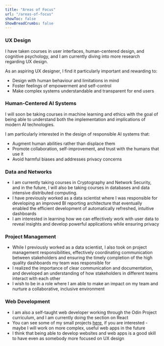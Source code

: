 ```yaml
---
title: "Areas of Focus"
url: "/areas-of-focus"
showToc: false
ShowBreadCrumbs: false
---
```


### UX Design

I have taken courses in user interfaces, human-centered design, and cognitive psychology, and I am currently diving into more research regarding UX design. 

As an aspiring UX designer, I find it particularly important and rewarding to:

* Design with human behaviour and limitations in mind
* Foster feelings of empowerment and self-control
* Make complex systems understandable and transparent for end users


### Human-Centered AI Systems

I will soon be taking courses in machine learning and ethics with the goal of being able to understand both the implementation and implications of modern AI technologies. 

I am particularly interested in the design of responsible AI systems that:

* Augment human abilities rather than displace them
* Promote collaboration, self-improvement, and trust with the humans that use it
* Avoid harmful biases and addresses privacy concerns


### Data and Networks

* I am currently taking courses in Cryptography and Network Security, and in the future, I will also be taking courses in databases and data intensive distributed computing.
* I have previously worked as a data scientist where I was responsible for developing an improved BI reporting architecture that eventually enabled the efficient development of automatically refreshed, intuitive dashboards
* I am interested in learning how we can effectively work with user data to reveal insights and develop powerful applications while ensuring privacy


### Project Management

* While I previously worked as a data scientist, I also took on project management responsibilities, effectively coordinating communication between stakeholders and ensuring the timely completion of the high quality dashboards my team was responsible for
* I realized the importance of clear communication and documentation, and developed an understanding of how stakeholders in different teams interact with each other
* I wish to be in a role where I am able to make an impact on my team and nurture a collaborative, inclusive environment



### Web Development

* I am also a self-taught web developer working through the Odin Project curriculum, and I am currently doing the section on React
* You can see some of my small projects <a href="https://adamkoziorz.github.io/odin-dashboard" target="_blank">here</a>, if you are interested - maybe I will work on more complex, useful web apps in the future
* I think that being able to develop websites and web apps is a good skill to have even as somebody more focused on UX design
